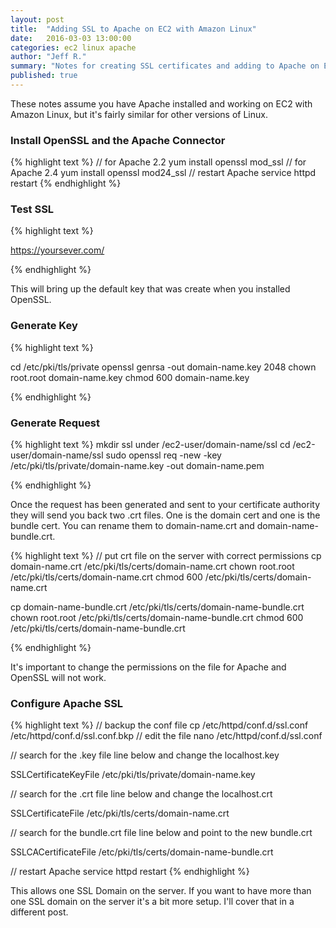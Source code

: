 ```yaml
---
layout: post
title:  "Adding SSL to Apache on EC2 with Amazon Linux"
date:   2016-03-03 13:00:00
categories: ec2 linux apache 
author: "Jeff R."
summary: "Notes for creating SSL certificates and adding to Apache on EC2 with Amazon Linux"
published: true
---
```


These notes assume you have Apache installed and working on EC2 with Amazon Linux, but it's fairly similar for other versions of Linux.

### Install OpenSSL and the Apache Connector

{% highlight  text %}
// for Apache 2.2
yum install openssl mod_ssl
// for Apache 2.4
yum install openssl mod24_ssl
// restart Apache
service httpd restart
{% endhighlight %}


### Test SSL

{% highlight  text %}

https://yoursever.com/

{% endhighlight %}

This will bring up the default key that was create when you installed OpenSSL.

### Generate Key

{% highlight  text %}

cd  /etc/pki/tls/private
openssl genrsa -out domain-name.key 2048
chown root.root domain-name.key
chmod 600 domain-name.key

{% endhighlight %}

### Generate Request

{% highlight  text %}
mkdir ssl under /ec2-user/domain-name/ssl
cd /ec2-user/domain-name/ssl
sudo openssl req -new -key /etc/pki/tls/private/domain-name.key -out domain-name.pem

{% endhighlight %}

Once the request has been generated and sent to your certificate authority they will send you back two .crt files. One is the domain cert and one is the bundle cert.  You can rename them to domain-name.crt and domain-name-bundle.crt.

{% highlight  text %}
// put crt file on the server with correct permissions
cp domain-name.crt /etc/pki/tls/certs/domain-name.crt
chown root.root /etc/pki/tls/certs/domain-name.crt
chmod 600 /etc/pki/tls/certs/domain-name.crt
  
cp domain-name-bundle.crt /etc/pki/tls/certs/domain-name-bundle.crt
chown root.root /etc/pki/tls/certs/domain-name-bundle.crt
chmod 600 /etc/pki/tls/certs/domain-name-bundle.crt
  
{% endhighlight %}

It's important to change the permissions on the file for Apache and OpenSSL will not work.

### Configure Apache SSL

{% highlight  text %}
// backup the conf file
cp /etc/httpd/conf.d/ssl.conf /etc/httpd/conf.d/ssl.conf.bkp
// edit the file
nano /etc/httpd/conf.d/ssl.conf


// search for the .key file line below and change the localhost.key

SSLCertificateKeyFile /etc/pki/tls/private/domain-name.key

// search for the .crt file line below and change the localhost.crt

SSLCertificateFile /etc/pki/tls/certs/domain-name.crt

// search for the bundle.crt file line below and point to the new bundle.crt

SSLCACertificateFile /etc/pki/tls/certs/domain-name-bundle.crt

// restart Apache
service httpd restart
{% endhighlight %}

This allows one SSL Domain on the server. If you want to have more than one SSL domain on the server it's a bit more setup. I'll cover that in a different post.


